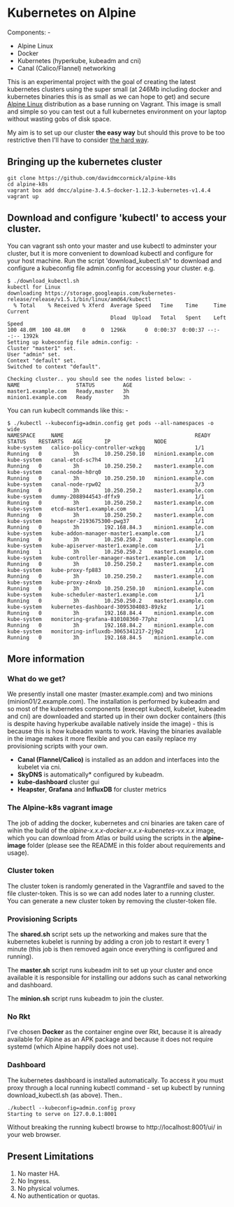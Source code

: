 # Kubernetes on Alpine

Components: -
* Alpine Linux
* Docker
* Kubernetes (hyperkube, kubeadm and cni)
* Canal (Calico/Flannel) networking

This is an experimental project with the goal of creating the latest kubernetes clusters using the super small (at 246Mb including docker and kubernetes binaries this is as small as we can hope to get) and secure [Alpine Linux](https://www.alpinelinux.org/) distribution as a base running on Vagrant.  This image is small and simple so you can test out a full kubernetes environment on your laptop without wasting gobs of disk space.

My aim is to set up our cluster __the easy way__ but should this prove to be too restrictive then I'll have to consider [the hard way](https://github.com/kelseyhightower/kubernetes-the-hard-way).

## Bringing up the kubernetes cluster

```
git clone https://github.com/davidmccormick/alpine-k8s
cd alpine-k8s
vagrant box add dmcc/alpine-3.4.5-docker-1.12.3-kubernetes-v1.4.4
vagrant up
```

## Download and configure 'kubectl' to access your cluster.
You can vagrant ssh onto your master and use kubectl to adminster your cluster, but it is more convenient to download kubectl and configure for your host machine.  Run the script 'download_kubectl.sh" to download and configure a kubeconfig file admin.config for accessing your cluster.  e.g.

```
$ ./download_kubectl.sh 
kubectl for Linux
downloading https://storage.googleapis.com/kubernetes-release/release/v1.5.1/bin/linux/amd64/kubectl
  % Total    % Received % Xferd  Average Speed   Time    Time     Time  Current
                                 Dload  Upload   Total   Spent    Left  Speed
100 48.0M  100 48.0M    0     0  1296k      0  0:00:37  0:00:37 --:--:-- 1392k
Setting up kubeconfig file admin.config: -
Cluster "master1" set.
User "admin" set.
Context "default" set.
Switched to context "default".

Checking cluster.. you should see the nodes listed below: -
NAME                  STATUS         AGE
master1.example.com   Ready,master   3h
minion1.example.com   Ready          3h
```

You can run kubeclt commands like this: -

```
$ ./kubectl --kubeconfig=admin.config get pods --all-namespaces -o wide
NAMESPACE     NAME                                          READY     STATUS    RESTARTS   AGE       IP              NODE
kube-system   calico-policy-controller-wzkgq                1/1       Running   0          3h        10.250.250.10   minion1.example.com
kube-system   canal-etcd-sc7h4                              1/1       Running   0          3h        10.250.250.2    master1.example.com
kube-system   canal-node-h0rq0                              3/3       Running   0          3h        10.250.250.10   minion1.example.com
kube-system   canal-node-rpw02                              3/3       Running   0          3h        10.250.250.2    master1.example.com
kube-system   dummy-2088944543-dffx9                        1/1       Running   0          3h        10.250.250.2    master1.example.com
kube-system   etcd-master1.example.com                      1/1       Running   0          3h        10.250.250.2    master1.example.com
kube-system   heapster-2193675300-pwg37                     1/1       Running   0          3h        192.168.84.3    minion1.example.com
kube-system   kube-addon-manager-master1.example.com        1/1       Running   0          3h        10.250.250.2    master1.example.com
kube-system   kube-apiserver-master1.example.com            1/1       Running   1          3h        10.250.250.2    master1.example.com
kube-system   kube-controller-manager-master1.example.com   1/1       Running   0          3h        10.250.250.2    master1.example.com
kube-system   kube-proxy-fp883                              1/1       Running   0          3h        10.250.250.2    master1.example.com
kube-system   kube-proxy-z4nxb                              1/1       Running   0          3h        10.250.250.10   minion1.example.com
kube-system   kube-scheduler-master1.example.com            1/1       Running   0          3h        10.250.250.2    master1.example.com
kube-system   kubernetes-dashboard-3095304083-89zkz         1/1       Running   0          3h        192.168.84.4    minion1.example.com
kube-system   monitoring-grafana-810108360-77phz            1/1       Running   0          3h        192.168.84.2    minion1.example.com
kube-system   monitoring-influxdb-3065341217-2j9p2          1/1       Running   0          3h        192.168.84.5    minion1.example.com
```

## More information

### What do we get?

We presently install one master (master.example.com) and two minions (minion01/2.example.com).  The installation is performed by kubeadm and so most of the kubernetes components (execept kubectl, kubelet, kubeadm and cni) are downloaded and started up in their own docker containers (this is despite having hyperkube available natively inside the image) - this is because this is how kubeadm wants to work.  Having the binaries available in the image makes it more flexible and you can easily replace my provisioning scripts with your own.

* **Canal (Flannel/Calico)** is installed as an addon and interfaces into the kubelet via cni.
* **SkyDNS** is automatically* configured by kubeadm.
* **kube-dashboard** cluster gui
* **Heapster**, **Grafana** and **InfluxDB** for cluster metrics

### The Alpine-k8s vagrant image 

The job of adding the docker, kubernetes and cni binaries are taken care of wihin the build of the *alpine-x.x.x-docker-x.x.x-kubenetes-vx.x.x* image, which you can download from Atlas or build using the scripts in the **alpine-image** folder (please see the README in this folder about requirements and usage). 

### Cluster token

The cluster token is randomly generated in the Vagrantfile and saved to the file cluster-token.  This is so we can add nodes later to a running cluster.  You can generate a new cluster token by removing the cluster-token file.

### Provisioning Scripts

The **shared.sh** script sets up the networking and makes sure that the kubernetes kubelet is running by adding a cron job to restart it every 1 minute (this job is then removed again once everything is configured and running).

The **master.sh** script runs kubeadm init to set up your cluster and once available it is responsible for installing our addons such as canal networking and dashboard.

The **minion.sh** script runs kubeadm to join the cluster.

### No Rkt

I've chosen **Docker** as the container engine over Rkt, because it is already available for Alpine as an APK package and because it does not require systemd (which Alpine happily does not use).

### Dashboard

The kubernetes dashboard is installed automatically.  To access it you must proxy through a local running kubectl command - set up kubectl by running download_kubectl.sh (as above).  Then..

```
./kubectl --kubeconfig=admin.config proxy
Starting to serve on 127.0.0.1:8001
```

Without breaking the running kubectl browse to http://localhost:8001/ui/ in your web browser. 

## Present Limitations
1. No master HA.
2. No Ingress.
3. No physical volumes.
4. No authentication or quotas.
